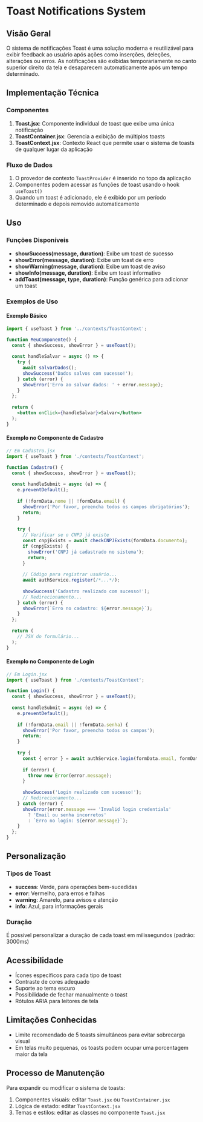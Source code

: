 # Toast Notifications System

## Visão Geral
O sistema de notificações Toast é uma solução moderna e reutilizável para exibir feedback ao usuário após ações como inserções, deleções, alterações ou erros. As notificações são exibidas temporariamente no canto superior direito da tela e desaparecem automaticamente após um tempo determinado.

## Implementação Técnica

### Componentes
1. **Toast.jsx**: Componente individual de toast que exibe uma única notificação
2. **ToastContainer.jsx**: Gerencia a exibição de múltiplos toasts
3. **ToastContext.jsx**: Contexto React que permite usar o sistema de toasts de qualquer lugar da aplicação

### Fluxo de Dados
1. O provedor de contexto `ToastProvider` é inserido no topo da aplicação
2. Componentes podem acessar as funções de toast usando o hook `useToast()`
3. Quando um toast é adicionado, ele é exibido por um período determinado e depois removido automaticamente

## Uso

### Funções Disponíveis
- **showSuccess(message, duration)**: Exibe um toast de sucesso
- **showError(message, duration)**: Exibe um toast de erro
- **showWarning(message, duration)**: Exibe um toast de aviso
- **showInfo(message, duration)**: Exibe um toast informativo
- **addToast(message, type, duration)**: Função genérica para adicionar um toast

### Exemplos de Uso

#### Exemplo Básico

```jsx
import { useToast } from '../contexts/ToastContext';

function MeuComponente() {
  const { showSuccess, showError } = useToast();
  
  const handleSalvar = async () => {
    try {
      await salvarDados();
      showSuccess('Dados salvos com sucesso!');
    } catch (error) {
      showError('Erro ao salvar dados: ' + error.message);
    }
  };
  
  return (
    <button onClick={handleSalvar}>Salvar</button>
  );
}
```

#### Exemplo no Componente de Cadastro

```jsx
// Em Cadastro.jsx
import { useToast } from './contexts/ToastContext';

function Cadastro() {
  const { showSuccess, showError } = useToast();
  
  const handleSubmit = async (e) => {
    e.preventDefault();
    
    if (!formData.nome || !formData.email) {
      showError('Por favor, preencha todos os campos obrigatórios');
      return;
    }
    
    try {
      // Verificar se o CNPJ já existe
      const cnpjExists = await checkCNPJExists(formData.documento);
      if (cnpjExists) {
        showError('CNPJ já cadastrado no sistema');
        return;
      }
      
      // Código para registrar usuário...
      await authService.register(/*...*/);
      
      showSuccess('Cadastro realizado com sucesso!');
      // Redirecionamento...
    } catch (error) {
      showError(`Erro no cadastro: ${error.message}`);
    }
  };
  
  return (
    // JSX do formulário...
  );
}
```

#### Exemplo no Componente de Login

```jsx
// Em Login.jsx
import { useToast } from './contexts/ToastContext';

function Login() {
  const { showSuccess, showError } = useToast();
  
  const handleSubmit = async (e) => {
    e.preventDefault();
    
    if (!formData.email || !formData.senha) {
      showError('Por favor, preencha todos os campos');
      return;
    }
    
    try {
      const { error } = await authService.login(formData.email, formData.senha);
      
      if (error) {
        throw new Error(error.message);
      }
      
      showSuccess('Login realizado com sucesso!');
      // Redirecionamento...
    } catch (error) {
      showError(error.message === 'Invalid login credentials'
        ? 'Email ou senha incorretos'
        : `Erro no login: ${error.message}`);
    }
  };
}
```

## Personalização

### Tipos de Toast
- **success**: Verde, para operações bem-sucedidas
- **error**: Vermelho, para erros e falhas
- **warning**: Amarelo, para avisos e atenção
- **info**: Azul, para informações gerais

### Duração
É possível personalizar a duração de cada toast em milissegundos (padrão: 3000ms)

## Acessibilidade
- Ícones específicos para cada tipo de toast
- Contraste de cores adequado
- Suporte ao tema escuro
- Possibilidade de fechar manualmente o toast
- Rótulos ARIA para leitores de tela

## Limitações Conhecidas
- Limite recomendado de 5 toasts simultâneos para evitar sobrecarga visual
- Em telas muito pequenas, os toasts podem ocupar uma porcentagem maior da tela

## Processo de Manutenção
Para expandir ou modificar o sistema de toasts:

1. Componentes visuais: editar `Toast.jsx` ou `ToastContainer.jsx`
2. Lógica de estado: editar `ToastContext.jsx`
3. Temas e estilos: editar as classes no componente `Toast.jsx`
